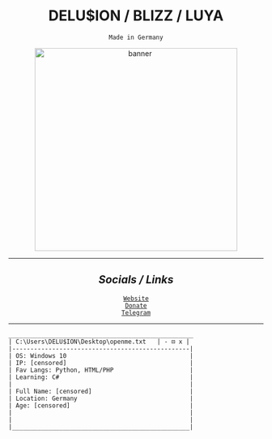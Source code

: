 <h1 align="center">DELU$ION / BLIZZ / LUYA</h1>
<p align="center"><code>Made in Germany</code></p>
<p align="center">
<img src="https://blizz.cf/static.png" alt="banner" width="400">
</p>

- - -

<h2 align="center"><i>Socials / Links</i></h2>
<p align="center">
 <a href="https://blizz.cf/"><code>Website</code></a><br>
 <a href="https://ko-fi.com/luyadevs"><code>Donate</code></a><br>
 <a href="https://t.me/bladetools"><code>Telegram</code></a><br>
</p>

- - -

```
___________________________________________________
| C:\Users\DELU$ION\Desktop\openme.txt   | - ⊡ x |
|-------------------------------------------------|
| OS: Windows 10                                  |
| IP: [censored]                                  |
| Fav Langs: Python, HTML/PHP                     |
| Learning: C#                                    |
|                                                 |
| Full Name: [censored]                           |
| Location: Germany                               |
| Age: [censored]                                 |
|                                                 |
|                                                 |
|_________________________________________________|
```

